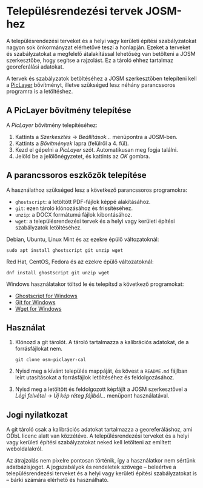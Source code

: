 # Településrendezési tervek JOSM-hez

A településrendezési terveket és a helyi vagy kerületi építési szabályzatokat nagyon sok önkormányzat elérhetővé teszi a honlapján. Ezeket a terveket és szabályzatokat a megfelelő átalakítással lehetőség van betölteni a JOSM szerkesztőbe, hogy segítse a rajzolást. Ez a tároló ehhez tartalmaz georeferálási adatokat.

A tervek és szabályzatok betöltéséhez a JOSM szerkesztőben telepíteni kell a [PicLayer](https://wiki.openstreetmap.org/wiki/JOSM/Plugins/PicLayer) bővítményt, illetve szükséged lesz néhány parancssoros programra is a letöltéshez.


## A PicLayer bővítmény telepítése

A *PicLayer* bővítmény telepítéséhez:

1. Kattints a *Szerkesztés* → *Beállítások…* menüpontra a JOSM-ben.
2. Kattints a *Bővítmények* lapra (felülről a 4. fül).
3. Kezd el gépelni a *PicLayer* szót. Automatikusan meg fogja találni.
4. Jelöld be a jelölőnégyzetet, és kattints az *OK* gombra.


## A parancssoros eszközök telepítése

A használathoz szükséged lesz a következő parancssoros programokra:

- `ghostscript`: a letöltött PDF-fájlok képpé alakításához.
- `git`: ezen tároló klónozásához és frissítéséhez.
- `unzip`: a DOCX formátumú fájlok kibontásához.
- `wget`: a településrendezési tervek és a helyi vagy kerületi építési szabályzatok letöltéséhez.

Debian, Ubuntu, Linux Mint és az ezekre épülő változatoknál:

```
sudo apt install ghostscript git unzip wget
```

Red Hat, CentOS, Fedora és az ezekre épülő változatoknál:

```
dnf install ghostscript git unzip wget
```

Windows használatakor töltsd le és telepítsd a következő programokat:

- [Ghostscript for Windows](https://www.ghostscript.com/download/gsdnld.html)
- [Git for Windows](https://git-scm.com/download/win)
- [Wget for Windows](http://gnuwin32.sourceforge.net/packages/wget.htm)


## Használat

1. Klónozd a git tárolót. A tároló tartalmazza a kalibrációs adatokat, de a forrásfájlokat nem.

   ```
   git clone osm-piclayer-cal
   ```

2. Nyisd meg a kívánt település mappáját, és kövest a `README.md` fájlban leírt utasításokat a forrásfájlok letöltéséhez és feldolgozásához.
3. Nyisd meg a letöltött és feldolgozott képfájlt a JOSM szerkesztővel a *Légi felvétel* → *Új kép réteg fájlból…* menüpont használatával.


## Jogi nyilatkozat

A git tároló csak a kalibrációs adatokat tartalmazza a georeferáláshoz, ami ODbL licenc alatt van közzétéve. A településrendezési terveket és a helyi vagy kerületi építési szabályzatokat neked kell letölteni az említett weboldalakról.

Az átrajzolás nem pixelre pontosan történik, így a használatkor nem sértünk adatbázisjogot. A jogszabályok és rendeletek szövege – beleértve a településrendezési terveket és a helyi vagy kerületi építési szabályzatokat is – bárki számára elérhető és használható.
